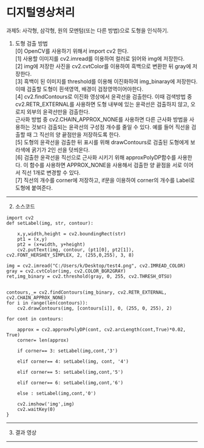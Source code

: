 디지털영상처리
=============
과제5: 사각형, 삼각형, 원의 모멘텀(또는 다른 방법)으로 도형을 인식하기.  

1. 도형 검출 방법  
[0] OpenCV를 사용하기 위해서 import cv2 한다.   
[1] 사용할 이미지를 cv2.imread를 이용하여 컬러로 읽어와 img에 저장한다.  
[2] img에 저장한 사진을 cv2.cvtColor를 이용하여 흑백으로 변환한 뒤 gray에 저장한다.  
[3] 흑백이 된 이미지를 threshold를 이용해 이진화하여 img_binaray에 저장한다. 이때 검출할 도형이 흰색영역, 배경이 검정영역이어야한다.   
[4]  cv2.findContours로 이진화 영상에서 윤곽선을 검출한다. 이때 검색방법 중 cv2.RETR_EXTERNAL를 사용하면 도형 내부에 있는 윤곽선은 검출하지 않고, 오로지 외부의 윤곽선만을 검출한다.  
근사화 방법 중  cv2.CHAIN_APPROX_NONE를 사용하면 다른 근사화 방법을 사용하는 것보다 검출되는 윤곽선의 구성점 개수를 줄일 수 있다.  예를 들어 직선을 검출할 때 그 직선의 양 끝점만을
저장하도록 한다.  
[5] 도형의 윤곽선을 검출한 뒤 표시를 위해 drawContours로 검출된 도형에게 보라색에 굵기가 2인 선을 덧씌운다.  
[6] 검출한 윤곽선을 직선으로 근사화 시키기 위해 approxPolyDP함수를 사용한다. 이 함수를 사용하면 APPROX_NONE을 사용해서 검출한 양 끝점을 서로 이어서 직선 1개로 변경할 수 있다.  
[7] 직선의 개수를 corner에 저장하고, if문을 이용하여 corner의 개수를 Label로 도형에 붙여준다.  
   
-------------
2. 소스코드
    
```
import cv2
def setLabel(img, str, contour):
    
    x,y,width,height = cv2.boundingRect(str)
    pt1 = (x,y)
    pt2 = (x+width, y+height)
    cv2.putText(img, contour, (pt1[0], pt2[1]), cv2.FONT_HERSHEY_SIMPLEX, 2, (255,0,255), 3, 8)

img = cv2.imread("C:/Users/k/Desktop/test4.png", cv2.IMREAD_COLOR)
gray = cv2.cvtColor(img, cv2.COLOR_BGR2GRAY)
ret,img_binary = cv2.threshold(gray, 0, 255, cv2.THRESH_OTSU)


contours,_= cv2.findContours(img_binary, cv2.RETR_EXTERNAL, cv2.CHAIN_APPROX_NONE)
for i in range(len(contours)):
    cv2.drawContours(img, [contours[i]], 0, (255, 0, 255), 2)
    
for cont in contours:
    
    approx = cv2.approxPolyDP(cont, cv2.arcLength(cont,True)*0.02, True)
    corner= len(approx)

    if corner== 3: setLabel(img,cont,'3')

    elif corner== 4: setLabel(img, cont, '4')

    elif corner== 5: setLabel(img,cont,'5')

    elif corner== 6: setLabel(img,cont,'6')

    else : setLabel(img,cont,'0')

    cv2.imshow('img',img)
    cv2.waitKey(0)
}
```
-------------
3. 결과 영상

-------------
